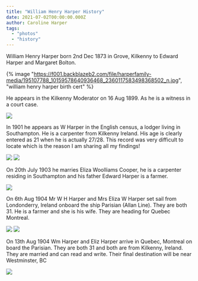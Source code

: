 ```yaml
---
title: "William Henry Harper History"
date: 2021-07-02T00:00:00.000Z
author: Caroline Harper
tags:
  - "photos"
  - "history"
---
```


William Henry Harper born 2nd Dec 1873 in Grove, Kilkenny to Edward Harper and Margaret Bolton.

<!-- ![](https://f001.backblazeb2.com/file/harperfamily-media/195107788_10159578640936468_2360117583498368502_n.jpg) -->

{% image "https://f001.backblazeb2.com/file/harperfamily-media/195107788_10159578640936468_2360117583498368502_n.jpg", "william henry harper birth cert" %}

He appears in the Kilkenny Moderator on 16 Aug 1899. As he is a witness in a court case.

![](https://f001.backblazeb2.com/file/harperfamily-media/194808272_10159579695701468_8454049509137149983_n.jpg)

In 1901 he appears as W Harper in the English census, a lodger living in Southampton. He is a carpenter from Kilkenny Ireland. His age is clearly entered as 21 when he is actually 27/28. This record was very difficult to locate which is the reason I am sharing all my findings!

![](https://f001.backblazeb2.com/file/harperfamily-media/194398969_10159578641051468_3854139150661675921_n.jpg)
![](https://f001.backblazeb2.com/file/harperfamily-media/194823319_10159578640916468_8622584867101876409_n.jpg)

On 20th July 1903 he marries Eliza Woolliams Cooper, he is a carpenter residing in Southampton and his father Edward Harper is a farmer.

![](https://f001.backblazeb2.com/file/harperfamily-media/194870945_10159578640831468_2275171509798320045_n.jpg)

On 6th Aug 1904 Mr W H Harper and Mrs Eliza W Harper set sail from Londonderry, Ireland onboard the ship Parisian (Allan Line). They are both 31. He is a farmer and she is his wife. They are heading for Quebec Montreal.

![](https://f001.backblazeb2.com/file/harperfamily-media/194881982_10159578640836468_1478707156432631096_n.jpg)
![](https://f001.backblazeb2.com/file/harperfamily-media/194475525_10159578641146468_3078073803819245624_n.jpg)

On 13th Aug 1904 Wm Harper and Eliz Harper arrive in Quebec, Montreal on board the Parisian. They are both 31 and both are from Kilkenny, Ireland. They are married and can read and write. Their final destination will be near Westminster, BC

![](https://f001.backblazeb2.com/file/harperfamily-media/194404814_10159578641136468_490753602689710610_n.jpg)
